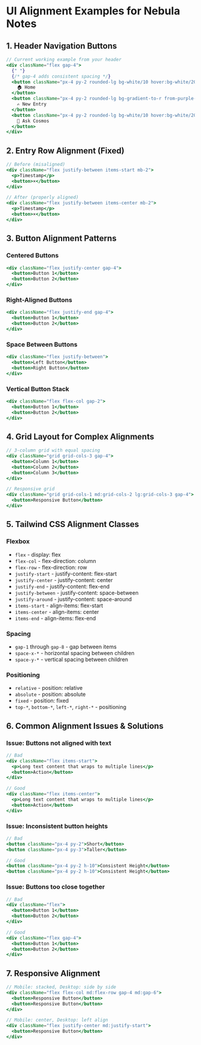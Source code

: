 # UI Alignment Examples for Nebula Notes

## 1. Header Navigation Buttons

```jsx
// Current working example from your header
<div className="flex gap-4">
  {" "}
  {/* gap-4 adds consistent spacing */}
  <button className="px-4 py-2 rounded-lg bg-white/10 hover:bg-white/20 transition-all">
    🏠 Home
  </button>
  <button className="px-4 py-2 rounded-lg bg-gradient-to-r from-purple-500 to-blue-500 hover:from-purple-600 hover:to-blue-600 transition-all">
    ✍️ New Entry
  </button>
  <button className="px-4 py-2 rounded-lg bg-white/10 hover:bg-white/20 transition-all">
    🌌 Ask Cosmos
  </button>
</div>
```

## 2. Entry Row Alignment (Fixed)

```jsx
// Before (misaligned)
<div className="flex justify-between items-start mb-2">
  <p>Timestamp</p>
  <button>×</button>
</div>

// After (properly aligned)
<div className="flex justify-between items-center mb-2">
  <p>Timestamp</p>
  <button>×</button>
</div>
```

## 3. Button Alignment Patterns

### Centered Buttons

```jsx
<div className="flex justify-center gap-4">
  <button>Button 1</button>
  <button>Button 2</button>
</div>
```

### Right-Aligned Buttons

```jsx
<div className="flex justify-end gap-4">
  <button>Button 1</button>
  <button>Button 2</button>
</div>
```

### Space Between Buttons

```jsx
<div className="flex justify-between">
  <button>Left Button</button>
  <button>Right Button</button>
</div>
```

### Vertical Button Stack

```jsx
<div className="flex flex-col gap-2">
  <button>Button 1</button>
  <button>Button 2</button>
</div>
```

## 4. Grid Layout for Complex Alignments

```jsx
// 3-column grid with equal spacing
<div className="grid grid-cols-3 gap-4">
  <button>Column 1</button>
  <button>Column 2</button>
  <button>Column 3</button>
</div>

// Responsive grid
<div className="grid grid-cols-1 md:grid-cols-2 lg:grid-cols-3 gap-4">
  <button>Responsive Button</button>
</div>
```

## 5. Tailwind CSS Alignment Classes

### Flexbox

- `flex` - display: flex
- `flex-col` - flex-direction: column
- `flex-row` - flex-direction: row
- `justify-start` - justify-content: flex-start
- `justify-center` - justify-content: center
- `justify-end` - justify-content: flex-end
- `justify-between` - justify-content: space-between
- `justify-around` - justify-content: space-around
- `items-start` - align-items: flex-start
- `items-center` - align-items: center
- `items-end` - align-items: flex-end

### Spacing

- `gap-1` through `gap-8` - gap between items
- `space-x-*` - horizontal spacing between children
- `space-y-*` - vertical spacing between children

### Positioning

- `relative` - position: relative
- `absolute` - position: absolute
- `fixed` - position: fixed
- `top-*`, `bottom-*`, `left-*`, `right-*` - positioning

## 6. Common Alignment Issues & Solutions

### Issue: Buttons not aligned with text

```jsx
// Bad
<div className="flex items-start">
  <p>Long text content that wraps to multiple lines</p>
  <button>Action</button>
</div>

// Good
<div className="flex items-center">
  <p>Long text content that wraps to multiple lines</p>
  <button>Action</button>
</div>
```

### Issue: Inconsistent button heights

```jsx
// Bad
<button className="px-4 py-2">Short</button>
<button className="px-4 py-3">Taller</button>

// Good
<button className="px-4 py-2 h-10">Consistent Height</button>
<button className="px-4 py-2 h-10">Consistent Height</button>
```

### Issue: Buttons too close together

```jsx
// Bad
<div className="flex">
  <button>Button 1</button>
  <button>Button 2</button>
</div>

// Good
<div className="flex gap-4">
  <button>Button 1</button>
  <button>Button 2</button>
</div>
```

## 7. Responsive Alignment

```jsx
// Mobile: stacked, Desktop: side by side
<div className="flex flex-col md:flex-row gap-4 md:gap-6">
  <button>Responsive Button</button>
  <button>Responsive Button</button>
</div>

// Mobile: center, Desktop: left align
<div className="flex justify-center md:justify-start">
  <button>Responsive Button</button>
</div>
```
